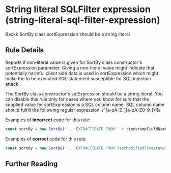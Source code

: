 # String literal SQLFilter expression (string-literal-sql-filter-expression)

Backk SortBy class sortExpression should be a string literal

## Rule Details

Reports if non-literal value is given for SortBy class constructor's sortExpression parameter.
Giving a non-literal value might indicate that potentially harmful client side data is used in sortExpression which might
make the to be executed SQL statement susceptible for SQL injection attack.

The SortBy class constructor's sqlExpression should be a string literal.
You can disable this rule only for cases where you know for sure that the supplied value for sortExpression is a SQL column name.
SQL column name should fulfill the following regular expression: /^[a-zA-Z_][a-zA-Z0-9_]*$/

Examples of **incorrect** code for this rule:
```js
const sortBy = new SortBy('', 'EXTRACT(DATE FROM ' + timestampFieldName + ')');
```

Examples of **correct** code for this rule:
```js
const sortBy = new SortBy('', 'EXTRACT(DATE FROM lastModifiedTimestamp)');
```

## Further Reading

